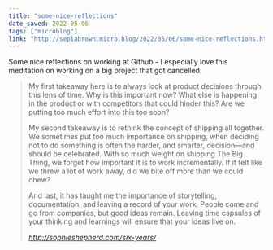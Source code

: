 ```yaml
---
title: "some-nice-reflections"
date_saved: 2022-05-06
tags: ["microblog"]
link: "http://sepiabrown.micro.blog/2022/05/06/some-nice-reflections.html"
---
```

Some nice reflections on working at Github - I especially love this meditation on working on a big project that got cancelled:

<blockquote class="quoteback" darkmode="" data-title="Six%20Things%20I%20Learned%20in%20Six%20Years%20at%20GitHub" data-author="" cite="http://sophieshepherd.com/six-years/">
<p>My first takeaway here is to always look at product decisions through this lens of time. Why is this important now? What else is happening in the product or with competitors that could hinder this? Are we putting too much effort into this too soon?</p>

<p>My second takeaway is to rethink the concept of shipping all together. We sometimes put too much importance on shipping, when deciding not to do something is often the harder, and smarter, decision—and should be celebrated. With so much weight on shipping The Big Thing, we forget how important it is to work incrementally. If it felt like we threw a lot of work away, did we bite off more than we could chew?</p>

<p>And last, it has taught me the importance of storytelling, documentation, and leaving a record of your work. People come and go from companies, but good ideas remain. Leaving time capsules of your thinking and learnings will ensure that your ideas live on.</p>
<footer> <cite><a href="http://sophieshepherd.com/six-years/">http://sophieshepherd.com/six-years/</a></cite></footer>
</blockquote>
<script note="" src="https://cdn.jsdelivr.net/gh/Blogger-Peer-Review/quotebacks@1/quoteback.js"></script>
